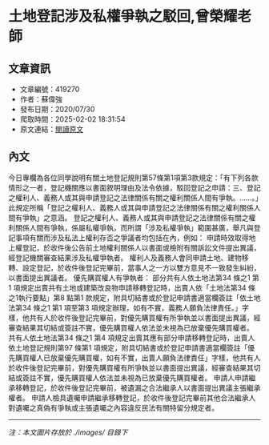 # 土地登記涉及私權爭執之駁回,曾榮耀老師

## 文章資訊
- 文章編號：419270
- 作者：蘇偉強
- 發布日期：2020/07/30
- 爬取時間：2025-02-02 18:31:54
- 原文連結：[閱讀原文](https://real-estate.get.com.tw/Columns/detail.aspx?no=419270)

## 內文
今日專欄為各位同學說明有關土地登記規則第57條第1項第3款規定：「有下列各款情形之一者，登記機關應以書面敘明理由及法令依據，駁回登記之申請：三、登記之權利人、義務人或其與申請登記之法律關係有關之權利關係人間有爭執。……。」此規定所稱「登記之權利人、義務人或其與申請登記之法律關係有關之權利關係人間有爭執」之意涵。
登記之權利人、義務人或其與申請登記之法律關係有關之權利關係人間有爭執，係屬私權爭執，而所謂「涉及私權爭執」範圍甚廣，舉凡與登記事項有關而涉及私法上權利存否之爭議者均包括在內，例如：
申請時效取得地上權登記，於收件後公告前土地權利關係人以書面或檢附有關訴訟文件提出異議，經登記機關審查結果涉及私權爭執者。
權利人及義務人會同申請土地、建物移轉、設定登記，於收件後登記完畢前，當事人之一方以雙方意見不一致發生糾紛，以書面提出異議者。
優先購買權人有爭執者：
部分共有人依土地法第34 條之1 第1 項規定出賣共有土地或建築改良物申請移轉登記時，出賣人依「土地法第34 條之1執行要點」第8 點第1 款規定，附具切結書或於登記申請書適當欄簽註「依土地法第34 條之1 第1 項至第3 項規定辦理，如有不實，義務人願負法律責任。」字樣，他共有人於收件後登記完畢前，對優先購買權有所爭執並以書面提出異議，經審查結果其切結或簽註不實，優先購買權人依法並未視為已放棄優先購買權者。
共有人依土地法第34 條之1 第4 項規定出賣其應有部分申請移轉登記時，出賣人依土地登記規則第97 條第1 項規定，附具切結書或於登記申請書適當欄簽註「優先購買權人已放棄優先購買權，如有不實，出賣人願負法律責任」字樣，他共有人於收件後登記完畢前，對優先購買權有所爭執並以書面提出異議，經審查結果其切結或簽註不實，優先購買權人依法並未視為已放棄優先購買權者。
申請人申請繼承移轉登記，於收件後登記完畢前，被遺漏之合法繼承人以書面提出異議主張繼承權者。
申請人檢具遺囑申請繼承移轉登記，於收件後登記完畢前其他合法繼承人對遺囑之真偽有爭執或主張遺囑之內容違反民法有關特留分規定者。

---
*注：本文圖片存放於 ./images/ 目錄下*

